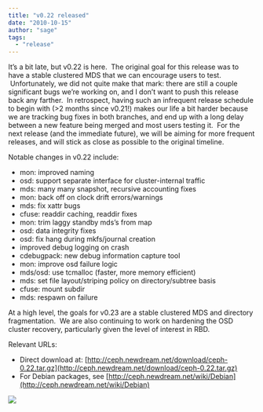 ```yaml
---
title: "v0.22 released"
date: "2010-10-15"
author: "sage"
tags: 
  - "release"
---
```


It’s a bit late, but v0.22 is here.  The original goal for this release was to have a stable clustered MDS that we can encourage users to test.  Unfortunately, we did not quite make that mark: there are still a couple significant bugs we’re working on, and I don’t want to push this release back any farther.  In retrospect, having such an infrequent release schedule to begin with (>2 months since v0.21!) makes our life a bit harder because we are tracking bug fixes in both branches, and end up with a long delay between a new feature being merged and most users testing it.  For the next release (and the immediate future), we will be aiming for more frequent releases, and will stick as close as possible to the original timeline.

Notable changes in v0.22 include:

- mon: improved naming
- osd: support separate interface for cluster-internal traffic
- mds: many many snapshot, recursive accounting fixes
- mon: back off on clock drift errors/warnings
- mds: fix xattr bugs
- cfuse: readdir caching, readdir fixes
- mon: trim laggy standby mds’s from map
- osd: data integrity fixes
- osd: fix hang during mkfs/journal creation
- improved debug logging on crash
- cdebugpack: new debug information capture tool
- mon: improve osd failure logic
- mds/osd: use tcmalloc (faster, more memory efficient)
- mds: set file layout/striping policy on directory/subtree basis
- cfuse: mount subdir
- mds: respawn on failure

At a high level, the goals for v0.23 are a stable clustered MDS and directory fragmentation.  We are also continuing to work on hardening the OSD cluster recovery, particularly given the level of interest in RBD.

Relevant URLs:

- Direct download at: [http://ceph.newdream.net/download/ceph-0.22.tar.gz](http://ceph.newdream.net/download/ceph-0.22.tar.gz)
- For Debian packages, see [http://ceph.newdream.net/wiki/Debian](http://ceph.newdream.net/wiki/Debian)

![](http://track.hubspot.com/__ptq.gif?a=268973&k=14&bu=http://ceph.com&r=http://ceph.com/releases/v0-22-released/&bvt=rss&p=wordpress)
